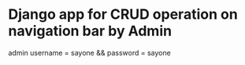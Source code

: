# Django app for CRUD operation on navigation bar by Admin


admin username = sayone &&
password = sayone
